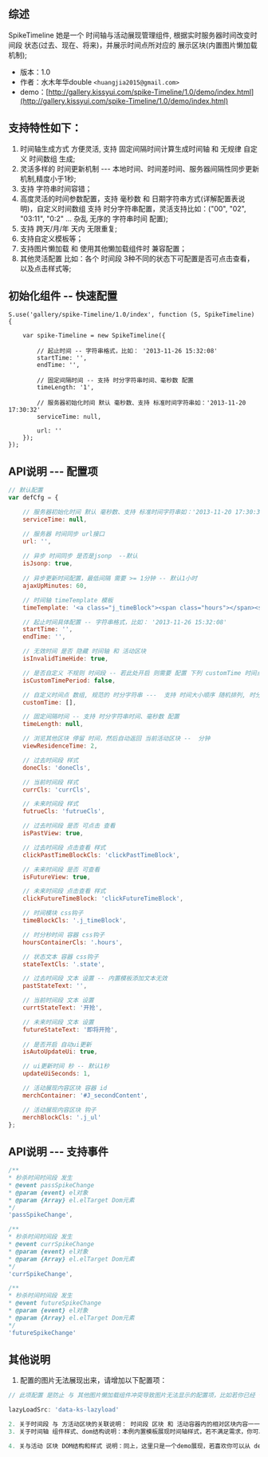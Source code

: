 ## 综述

SpikeTimeline 她是一个 时间轴与活动展现管理组件, 根据实时服务器时间改变时间段 状态(过去、现在、将来)，并展示时间点所对应的 展示区块(内置图片懒加载机制);


* 版本：1.0
* 作者：水木年华double ```<huangjia2015@gmail.com>```
* demo：[http://gallery.kissyui.com/spike-Timeline/1.0/demo/index.html](http://gallery.kissyui.com/spike-Timeline/1.0/demo/index.html)


## 支持特性如下：

1. 时间轴生成方式 方便灵活, 支持 固定间隔时间计算生成时间轴 和 无规律 自定义 时间数组 生成;  
2. 灵活多样的 时间更新机制 --- 本地时间、时间差时间、服务器间隔性同步更新机制,精度小于1秒; 
3. 支持 字符串时间容错；
4. 高度灵活的时间参数配置，支持 毫秒数 和 日期字符串方式(详解配置表说明)，自定义时间数组 支持 时分字符串配置，灵活支持比如：("00", "02", "03:11", "0:2" ... 杂乱 无序的 字符串时间 配置);
6. 支持 跨天/月/年 天内 无限重复; 
7. 支持自定义模板等；
8. 支持图片懒加载 和 使用其他懒加载组件时 兼容配置；
9. 其他灵活配置 比如：各个 时间段 3种不同的状态下可配置是否可点击查看，以及点击样式等;



## 初始化组件 -- 快速配置

    S.use('gallery/spike-Timeline/1.0/index', function (S, SpikeTimeline) {

        var spike-Timeline = new SpikeTimeline({

        	// 起止时间 -- 字符串格式，比如： '2013-11-26 15:32:08'
    		startTime: '',  
			endTime: '',

			// 固定间隔时间 -- 支持 时分字符串时间、毫秒数 配置
			timeLength: '1',

			// 服务器初始化时间 默认 毫秒数、支持 标准时间字符串如：'2013-11-20 17:30:32'
			serviceTime: null,

			url: ''
        });
    });



## API说明 --- 配置项

```javascript
// 默认配置
var defCfg = {

 	// 服务器初始化时间 默认 毫秒数、支持 标准时间字符串如：'2013-11-20 17:30:32'
    serviceTime: null,

    // 服务器 时间同步 url接口
    url: '',
    
    // 异步 时间同步 是否是jsonp  --默认
    isJsonp: true,
    
    // 异步更新时间配置，最低间隔 需要 >= 1分钟 -- 默认1小时
    ajaxUpMinutes: 60,          

    // 时间轴 timeTemplate 模板
    timeTemplate: '<a class="j_timeBlock"><span class="hours"></span><span class="state"></span></a>',

    // 起止时间具体配置 -- 字符串格式，比如： '2013-11-26 15:32:08'  
    startTime: '',  
    endTime: '',

    // 无效时间 是否 隐藏 时间轴 和 活动区块
    isInvalidTimeHide: true,

    // 是否自定义 不规则 时间段 -- 若此处开启 则需要 配置 下列 customTime 时间点数组
    isCustomTimePeriod: false,

    // 自定义时间点 数组, 规范的 时分字符串 ---  支持 时间大小顺序 随机排列, 时分字符串形式 支持 比如 "00", "02", "03:11", "0:2"等
    customTime: [], 

    // 固定间隔时间 -- 支持 时分字符串时间、毫秒数 配置
    timeLength: null, 

    // 浏览其他区块 停留 时间，然后自动返回 当前活动区块 --  分钟
    viewResidenceTime: 2,

    // 过去时间段 样式
    doneCls: 'doneCls',

    // 当前时间段 样式
    currCls: 'currCls',

    // 未来时间段 样式
    futrueCls: 'futrueCls',

    // 过去时间段 是否 可点击 查看
    isPastView: true,

    // 过去时间段 点击查看 样式
    clickPastTimeBlockCls: 'clickPastTimeBlock',

    // 未来时间段 是否 可查看
    isFutureView: true, 

    // 未来时间段 点击查看 样式
    clickFutureTimeBlock: 'clickFutureTimeBlock',

    // 时间模块 css钩子
    timeBlockCls: '.j_timeBlock',

    // 时分秒时间 容器 css钩子
    hoursContainerCls: '.hours',

    // 状态文本 容器 css钩子
    stateTextCls: '.state',

    // 过去时间段 文本 设置 -- 内置模板添加文本无效
    pastStateText: '',

    // 当前时间段 文本 设置
    currtStateText: '开抢',

    // 未来时间段 文本 设置
    futureStateText: '即将开抢',
	
	// 是否开启 自动ui更新
	isAutoUpdateUi: true,

    // ui更新时间 秒 -- 默认1秒
    updateUiSeconds: 1,

    // 活动展现内容区块 容器 id
    merchContainer: '#J_secondContent',

    // 活动展现内容区块 钩子
    merchBlockCls: '.j_ul'           
};
```

## API说明 --- 支持事件

```javascript
/**  
* 秒杀时间时间段 发生
* @event passSpikeChange  
* @param {event} el对象
* @param {Array} el.elTarget Dom元素
*/
'passSpikeChange',

/**  
* 秒杀时间时间段 发生
* @event currSpikeChange  
* @param {event} el对象
* @param {Array} el.elTarget Dom元素
*/
'currSpikeChange',

/**  
* 秒杀时间时间段 发生
* @event futureSpikeChange  
* @param {event} el对象
* @param {Array} el.elTarget Dom元素
*/
'futureSpikeChange' 
```
	


## 其他说明		

1. 配置的图片无法展现出来，请增加以下配置项：

```javascript
// 此项配置 是防止 与 其他图片懒加载组件冲突导致图片无法显示的配置项，比如若你已经 使用了kissy图片懒加载组件datalazyload，其img图片伪类属性为：data-ks-lazyload, 此时就需要配置 在此:

lazyLoadSrc: 'data-ks-lazyload'

2. 关于时间段 与 方活动区块的关联说明： 时间段 区块 和 活动容器内的相对区块内容一一对应，即 时间轴第一个时间段 对应 活动容器里 第一个 活动区块；
3. 关于时间轴 组件样式、dom结构说明：本例内置模板展现时间轴样式，若不满足需求，你可以自定义你的模板dom结构字符串传入，并配置相应的钩子，引入相应的样式即可；

4. 关与活动 区块 DOM结构和样式 说明：同上，这里只是一个demo展现，若喜欢你可以从 demo 保存css文件和dom结构！
 